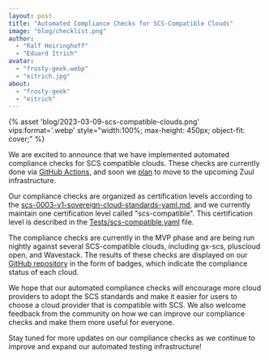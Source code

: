 ```yaml
---
layout: post
title: "Automated Compliance Checks for SCS-Compatible Clouds"
image: "blog/checklist.png"
author:
  - "Ralf Heiringhoff"
  - "Eduard Itrich"
avatar:
  - "frosty-geek.webp"
  - "eitrich.jpg"
about:
  - "frosty-geek"
  - "eitrich"
---
```


{% asset 'blog/2023-03-09-scs-compatible-clouds.png' vips:format='.webp' style="width:100%; max-height: 450px; object-fit: cover;" %}

We are excited to announce that we have implemented automated compliance checks for SCS compatible clouds. These checks are currently done via [GitHub Actions](https://github.com/SovereignCloudStack/standards/tree/main/.github/workflows), and soon we [plan](https://github.com/SovereignCloudStack/issues/issues/279) to move to the upcoming Zuul infrastructure.

Our compliance checks are organized as certification levels according to the [scs-0003-v1-sovereign-cloud-standards-yaml.md](https://github.com/SovereignCloudStack/standards/blob/main/Standards/scs-0003-v1-sovereign-cloud-standards-yaml.md), and we currently maintain one certification level called "scs-compatible". This certification level is described in the [Tests/scs-compatible.yaml](https://github.com/SovereignCloudStack/standards/blob/main/Tests/scs-compatible.yaml) file.

The compliance checks are currently in the MVP phase and are being run nightly against several SCS-compatible clouds, including gx-scs, pluscloud open, and Wavestack. The results of these checks are displayed on our [GitHub repository](https://github.com/SovereignCloudStack/standards) in the form of badges, which indicate the compliance status of each cloud.

We hope that our automated compliance checks will encourage more cloud providers to adopt the SCS standards and make it easier for users to choose a cloud provider that is compatible with SCS. We also welcome feedback from the community on how we can improve our compliance checks and make them more useful for everyone.

Stay tuned for more updates on our compliance checks as we continue to improve and expand our automated testing infrastructure!
